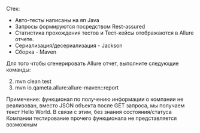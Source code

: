 Стек:
- Авто-тесты написаны на яп Java 
- Запросы формируются посредством Rest-assured
- Статистика прохождения тестов и Тест-кейсы отображаются в Allure отчете.
- Сериализация/десериализация - Jackson
- Сборка - Maven

Для того чтобы сгенерировать Allure отчет, выполните следующие команды:

2. mvn clean test
3. mvn io.qameta.allure:allure-maven::report

Примечение: функционал по получению информации о компании не реализован,
вместо JSON объекта после GET запроса, мы получаем текст Hello World.
В связи с этим, без знания состояния/статуса Компании тестирование прочего функционала не представляется возможным